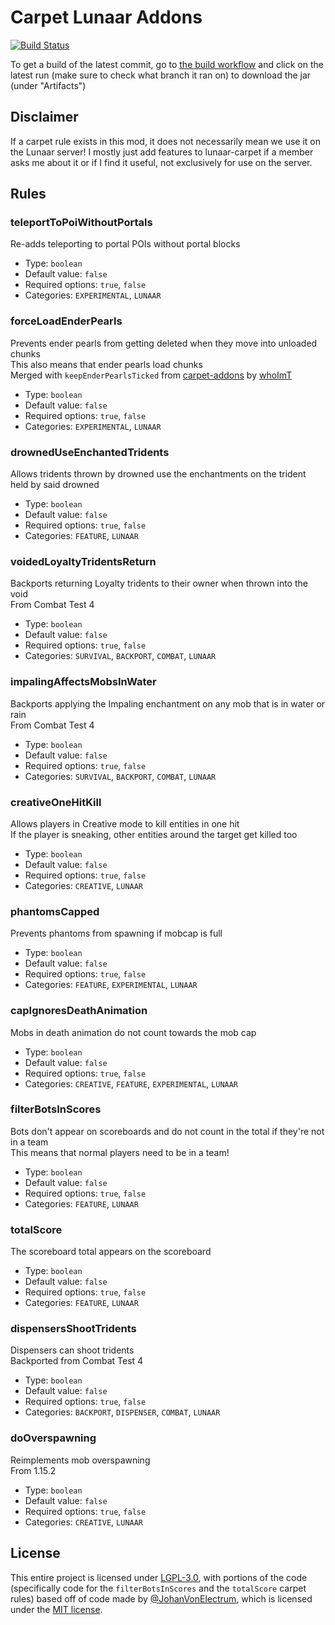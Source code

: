 
Carpet Lunaar Addons
====================

[![Build Status](https://github.com/Lunaar-SMP/lunaar-carpet-addons/actions/workflows/gradle.yml/badge.svg?branch=master)](https://github.com/Lunaar-SMP/lunaar-carpet-addons/actions/workflows/gradle.yml)

To get a build of the latest commit, go to [the build workflow](https://github.com/Lunaar-SMP/lunaar-carpet-addons/actions/workflows/gradle.yml)
and click on the latest run (make sure to check what branch it ran on) to download the jar (under "Artifacts")

## Disclaimer
If a carpet rule exists in this mod, it does not necessarily mean we use it on the Lunaar server! I mostly just add
features to lunaar-carpet if a member asks me about it or if I find it useful, not exclusively for use on the server.

## Rules
### teleportToPoiWithoutPortals
Re-adds teleporting to portal POIs without portal blocks
* Type: `boolean`
* Default value: `false`
* Required options: `true`, `false`
* Categories: `EXPERIMENTAL`, `LUNAAR`

### forceLoadEnderPearls
Prevents ender pearls from getting deleted when they move into unloaded chunks
<br/>This also means that ender pearls load chunks
<br/>Merged with `keepEnderPearlsTicked` from
[carpet-addons](https://github.com/whoImT/carpet-addons) by [whoImT](https://github.com/whoImT)
* Type: `boolean`
* Default value: `false`
* Required options: `true`, `false`
* Categories: `EXPERIMENTAL`, `LUNAAR`

### drownedUseEnchantedTridents
Allows tridents thrown by drowned use the enchantments on the trident held by said drowned
* Type: `boolean`
* Default value: `false`
* Required options: `true`, `false`
* Categories: `FEATURE`, `LUNAAR`

### voidedLoyaltyTridentsReturn
Backports returning Loyalty tridents to their owner when thrown into the void
<br/>From Combat Test 4
* Type: `boolean`
* Default value: `false`
* Required options: `true`, `false`
* Categories: `SURVIVAL`, `BACKPORT`, `COMBAT`, `LUNAAR`

### impalingAffectsMobsInWater
Backports applying the Impaling enchantment on any mob that is in water or rain
<br/>From Combat Test 4
* Type: `boolean`
* Default value: `false`
* Required options: `true`, `false`
* Categories: `SURVIVAL`, `BACKPORT`, `COMBAT`, `LUNAAR`

### creativeOneHitKill
Allows players in Creative mode to kill entities in one hit
<br/>If the player is sneaking, other entities around the target get killed too
* Type: `boolean`
* Default value: `false`
* Required options: `true`, `false`
* Categories: `CREATIVE`, `LUNAAR`

### phantomsCapped
Prevents phantoms from spawning if mobcap is full
* Type: `boolean`
* Default value: `false`
* Required options: `true`, `false`
* Categories: `FEATURE`, `EXPERIMENTAL`, `LUNAAR`

### capIgnoresDeathAnimation
Mobs in death animation do not count towards the mob cap
* Type: `boolean`
* Default value: `false`
* Required options: `true`, `false`
* Categories: `CREATIVE`, `FEATURE`, `EXPERIMENTAL`, `LUNAAR`

### filterBotsInScores
Bots don't appear on scoreboards and do not count in the total if they're not in a team
<br/>This means that normal players need to be in a team!
* Type: `boolean`
* Default value: `false`
* Required options: `true`, `false`
* Categories: `FEATURE`, `LUNAAR`

### totalScore
The scoreboard total appears on the scoreboard
* Type: `boolean`
* Default value: `false`
* Required options: `true`, `false`
* Categories: `FEATURE`, `LUNAAR`

### dispensersShootTridents
Dispensers can shoot tridents
<br/>Backported from Combat Test 4
* Type: `boolean`
* Default value: `false`
* Required options: `true`, `false`
* Categories: `BACKPORT`, `DISPENSER`, `COMBAT`, `LUNAAR`

### doOverspawning
Reimplements mob overspawning
<br />From 1.15.2
* Type: `boolean`
* Default value: `false`
* Required options: `true`, `false`
* Categories: `CREATIVE`, `LUNAAR`

## License
This entire project is licensed under [LGPL-3.0](LICENSE), with portions of the code (specifically code for the
`filterBotsInScores` and the `totalScore` carpet rules) based off of code made by [@JohanVonElectrum](https://github.com/JohanVonElectrum),
which is licensed under the [MIT license](LICENSE_MIT).